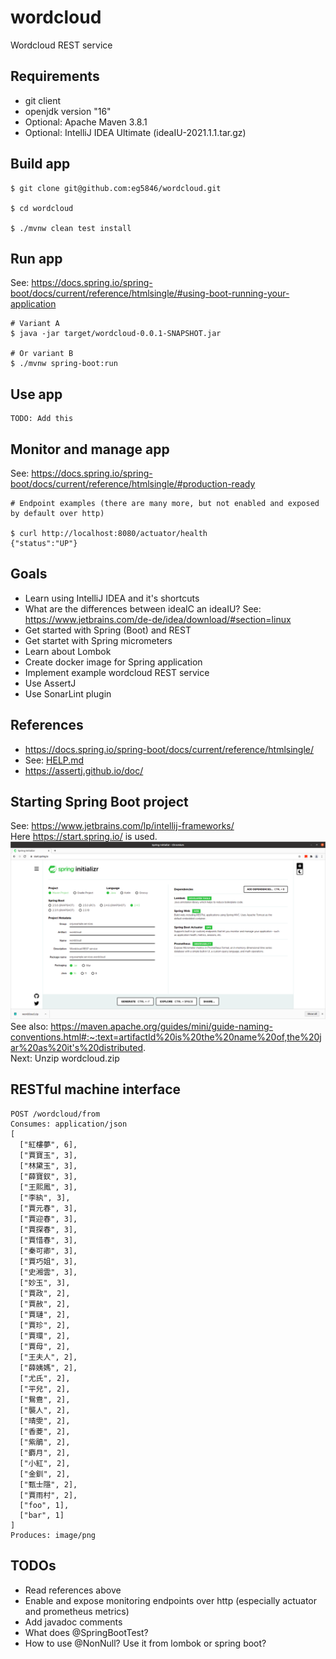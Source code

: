 # wordcloud
Wordcloud REST service

## Requirements
* git client
* openjdk version "16"
* Optional: Apache Maven 3.8.1
* Optional: IntelliJ IDEA Ultimate (ideaIU-2021.1.1.tar.gz)

## Build app
```
$ git clone git@github.com:eg5846/wordcloud.git

$ cd wordcloud

$ ./mvnw clean test install
```

## Run app
See: https://docs.spring.io/spring-boot/docs/current/reference/htmlsingle/#using-boot-running-your-application
```
# Variant A
$ java -jar target/wordcloud-0.0.1-SNAPSHOT.jar

# Or variant B
$ ./mvnw spring-boot:run
```

## Use app
```
TODO: Add this
```

## Monitor and manage app
See: https://docs.spring.io/spring-boot/docs/current/reference/htmlsingle/#production-ready
```
# Endpoint examples (there are many more, but not enabled and exposed by default over http)

$ curl http://localhost:8080/actuator/health
{"status":"UP"}
```

## Goals
* Learn using IntelliJ IDEA and it's shortcuts
* What are the differences between ideaIC an ideaIU? See: https://www.jetbrains.com/de-de/idea/download/#section=linux
* Get started with Spring (Boot) and REST
* Get startet with Spring micrometers
* Learn about Lombok
* Create docker image for Spring application
* Implement example wordcloud REST service
* Use AssertJ
* Use SonarLint plugin

## References
* https://docs.spring.io/spring-boot/docs/current/reference/htmlsingle/
* See: [HELP.md](HELP.md)
* https://assertj.github.io/doc/

## Starting Spring Boot project
See: https://www.jetbrains.com/lp/intellij-frameworks/  
Here https://start.spring.io/ is used.  
![](contrib/spring_initializr.png)
See also: https://maven.apache.org/guides/mini/guide-naming-conventions.html#:~:text=artifactId%20is%20the%20name%20of,the%20jar%20as%20it's%20distributed.  
Next: Unzip wordcloud.zip

## RESTful machine interface
```
POST /wordcloud/from
Consumes: application/json
[
  ["紅樓夢", 6],
  ["賈寶玉", 3],
  ["林黛玉", 3],
  ["薛寶釵", 3],
  ["王熙鳳", 3],
  ["李紈", 3],
  ["賈元春", 3],
  ["賈迎春", 3],
  ["賈探春", 3],
  ["賈惜春", 3],
  ["秦可卿", 3],
  ["賈巧姐", 3],
  ["史湘雲", 3],
  ["妙玉", 3],
  ["賈政", 2],
  ["賈赦", 2],
  ["賈璉", 2],
  ["賈珍", 2],
  ["賈環", 2],
  ["賈母", 2],
  ["王夫人", 2],
  ["薛姨媽", 2],
  ["尤氏", 2],
  ["平兒", 2],
  ["鴛鴦", 2],
  ["襲人", 2],
  ["晴雯", 2],
  ["香菱", 2],
  ["紫鵑", 2],
  ["麝月", 2],
  ["小紅", 2],
  ["金釧", 2],
  ["甄士隱", 2],
  ["賈雨村", 2],
  ["foo", 1],
  ["bar", 1]
]
Produces: image/png
```

## TODOs
* Read references above
* Enable and expose monitoring endpoints over http (especially actuator and prometheus metrics)
* Add javadoc comments
* What does @SpringBootTest?
* How to use @NonNull? Use it from lombok or spring boot?
